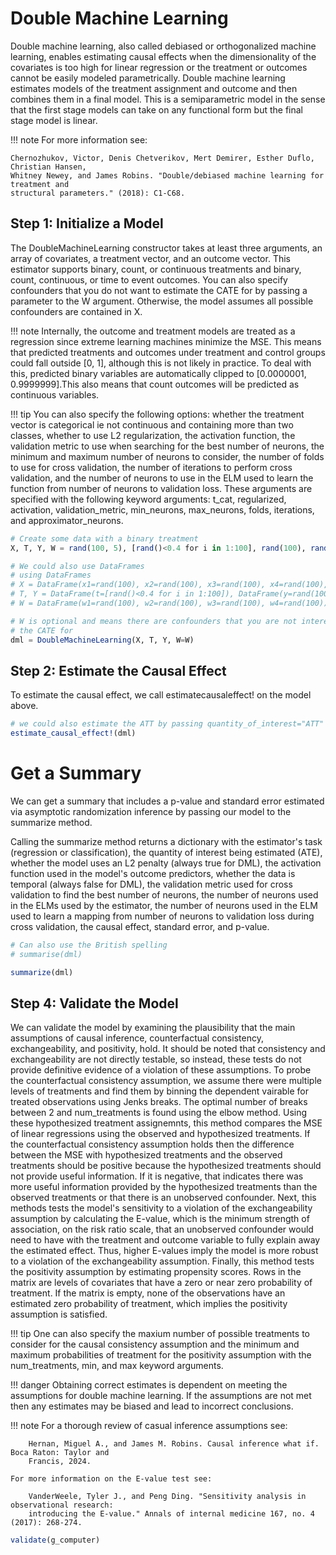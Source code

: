 # Double Machine Learning
Double machine learning, also called debiased or orthogonalized machine learning, enables
estimating causal effects when the dimensionality of the covariates is too high for linear 
regression or the treatment or outcomes cannot be easily modeled parametrically. Double 
machine learning estimates models of the treatment assignment and outcome and then combines 
them in a final model. This is a semiparametric model in the sense that the first stage 
models can take on any functional form but the final stage model is linear.

!!! note
    For more information see:

    Chernozhukov, Victor, Denis Chetverikov, Mert Demirer, Esther Duflo, Christian Hansen, 
    Whitney Newey, and James Robins. "Double/debiased machine learning for treatment and 
    structural parameters." (2018): C1-C68.


## Step 1: Initialize a Model
The DoubleMachineLearning constructor takes at least three arguments, an array of 
covariates, a treatment vector, and an outcome vector. This estimator supports binary, count, 
or continuous treatments and binary, count, continuous, or time to event outcomes. You can 
also specify confounders that you do not want to estimate the CATE for by passing a parameter 
to the W argument. Otherwise, the model assumes all possible confounders are contained in X.

!!! note
    Internally, the outcome and treatment models are treated as a regression since extreme 
    learning machines minimize the MSE. This means that predicted treatments and outcomes 
    under treatment and control groups could fall outside [0, 1], although this is not likely 
    in practice. To deal with this, predicted binary variables are automatically clipped to 
    [0.0000001, 0.9999999].This also means that count outcomes will be predicted as continuous 
    variables.

!!! tip
    You can also specify the following options: whether the treatment vector is categorical ie 
    not continuous and containing more than two classes, whether to use L2 regularization, the 
    activation function, the validation metric to use when searching for the best number of 
    neurons, the minimum and maximum number of neurons to consider, the number of folds to use 
    for cross validation, the number of iterations to perform cross validation, and the number 
    of neurons to use in the ELM used to learn the function from number of neurons to validation 
    loss. These arguments are specified with the following keyword arguments: t\_cat, 
    regularized, activation, validation\_metric, min\_neurons, max\_neurons, folds, iterations, 
    and approximator\_neurons.
```julia
# Create some data with a binary treatment
X, T, Y, W = rand(100, 5), [rand()<0.4 for i in 1:100], rand(100), rand(100, 4)

# We could also use DataFrames
# using DataFrames
# X = DataFrame(x1=rand(100), x2=rand(100), x3=rand(100), x4=rand(100), x5=rand(100))
# T, Y = DataFrame(t=[rand()<0.4 for i in 1:100]), DataFrame(y=rand(100))
# W = DataFrame(w1=rand(100), w2=rand(100), w3=rand(100), w4=rand(100))

# W is optional and means there are confounders that you are not interested in estimating
# the CATE for
dml = DoubleMachineLearning(X, T, Y, W=W)
```

## Step 2: Estimate the Causal Effect
To estimate the causal effect, we call estimatecausaleffect! on the model above.
```julia
# we could also estimate the ATT by passing quantity_of_interest="ATT"
estimate_causal_effect!(dml)
```

# Get a Summary
We can get a summary that includes a p-value and standard error estimated via asymptotic 
randomization inference by passing our model to the summarize method.

Calling the summarize method returns a dictionary with the estimator's task (regression or 
classification), the quantity of interest being estimated (ATE), whether the model uses an 
L2 penalty (always true for DML), the activation function used in the model's outcome 
predictors, whether the data is temporal (always false for DML), the validation metric used 
for cross validation to find the best number of neurons, the number of neurons used in the 
ELMs used by the estimator, the number of neurons used in the ELM used to learn a mapping 
from number of neurons to validation loss during cross validation, the causal effect, 
standard error, and p-value.
```julia
# Can also use the British spelling
# summarise(dml)

summarize(dml)
```

## Step 4: Validate the Model
We can validate the model by examining the plausibility that the main assumptions of causal 
inference, counterfactual consistency, exchangeability, and positivity, hold. It should be 
noted that consistency and exchangeability are not directly testable, so instead, these 
tests do not provide definitive evidence of a violation of these assumptions. To probe the 
counterfactual consistency assumption, we assume there were multiple levels of treatments 
and find them by binning the dependent vairable for treated observations using Jenks breaks. 
The optimal number of breaks between 2 and num_treatments is found using the elbow method. 
Using these hypothesized treatment assignemnts, this method compares the MSE of linear 
regressions using the observed and hypothesized treatments. If the counterfactual 
consistency assumption holds then the difference between the MSE with hypothesized 
treatments and the observed treatments should be positive because the hypothesized 
treatments should not provide useful information. If it is negative, that indicates there 
was more useful information provided by the hypothesized treatments than the observed 
treatments or that there is an unobserved confounder. Next, this methods tests the model's 
sensitivity to a violation of the exchangeability assumption by calculating the E-value, 
which is the minimum strength of association, on the risk ratio scale, that an unobserved 
confounder would need to have with the treatment and outcome variable to fully explain away 
the estimated effect. Thus, higher E-values imply the model is more robust to a violation of 
the exchangeability assumption. Finally, this method tests the positivity assumption by 
estimating propensity scores. Rows in the matrix are levels of covariates that have a zero 
or near zero probability of treatment. If the matrix is empty, none of the observations have 
an estimated zero probability of treatment, which implies the positivity assumption is 
satisfied.

!!! tip
    One can also specify the maxium number of possible treatments to consider for the causal 
    consistency assumption and the minimum and maximum probabilities of treatment for the 
    positivity assumption with the num\_treatments, min, and max keyword arguments.

!!! danger
    Obtaining correct estimates is dependent on meeting the assumptions for double machine 
    learning. If the assumptions are not met then any estimates may be biased and lead to 
    incorrect conclusions.

!!! note
    For a thorough review of casual inference assumptions see:

        Hernan, Miguel A., and James M. Robins. Causal inference what if. Boca Raton: Taylor and 
        Francis, 2024. 

    For more information on the E-value test see:
  
        VanderWeele, Tyler J., and Peng Ding. "Sensitivity analysis in observational research: 
        introducing the E-value." Annals of internal medicine 167, no. 4 (2017): 268-274.


```julia
validate(g_computer)
```